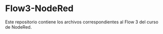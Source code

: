 # Flow3-NodeRed
Este repositorio contiene los archivos correspondientes al Flow 3 del curso de NodeRed.
